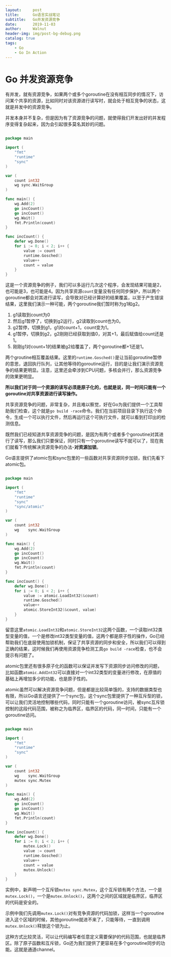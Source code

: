 ```yaml
---
layout:     post
title:      Go语言实战笔记
subtitle:   Go并发资源竞争
date:       2019-11-03
author:     Walnut
header-img: img/post-bg-debug.png
catalog: true
tags:
    - Go
    - Go In Action
---
```


# Go 并发资源竞争

有并发，就有资源竞争，如果两个或多个goroutine在没有相互同步的情况下，访问某个共享的资源，比如同时对该资源进行读写时，就会处于相互竞争的状态，这就是并发中的资源竞争。

并发本身并不复杂，但是因为有了资源竞争的问题，就使得我们开发出好的并发程序变得复杂起来，因为会引起很多莫名其妙的问题。

```go

package main

import (
    "fmt"
    "runtime"
    "sync"
)

var (
    count int32
    wg sync.WaitGroup
)

func main() {
    wg.Add(2)
    go incCount()
    go incCount()
    wg.Wait()
    fmt.Println(count)
}

func incCount() {
    defer wg.Done()
    for i := 0; i < 2; i++ {
        value := count
        runtime.Gosched()
        value++
        count = value
    }
}

```

这是一个资源竞争的例子，我们可以多运行几次这个程序，会发现结果可能是2，也可能是3，也可能是4。因为共享资源`count`变量没有任何同步保护，所以两个goroutine都会对其进行读写，会导致对已经计算好的结果覆盖，以至于产生错误结果，这里我们演示一种可能，两个goroutine我们暂时称为g1和g2。

1. g1读取到count为0
2. 然后g1暂停了，切换到g2运行，g2读取到count也为0。
3. g2暂停，切换到g1，g1对count+1，count变为1。
4. g1暂停，切换到g2，g2刚刚已经获取到值0，对其+1，最后赋值给count还是1。
5. 刚刚g1对count+1的结果被g2给覆盖了，两个goroutine都+1还是1。

两个groutine相互覆盖结果。这里的`runtime.Gosched()`是让当前goroutine暂停的意思，退回执行队列，让其他等待的goroutine运行，目的是让我们演示资源竞争的结果更明显。注意，这里还会牵涉到CPU问题，多核会并行，那么资源竞争的效果更明显。

**所以我们对于同一个资源的读写必须是原子化的，也就是说，同一时间只能有一个goroutine对共享资源进行读写操作。**

共享资源竞争的问题，非常复杂，并且难以察觉，好在Go为我们提供一个工具帮助我们检查，这个就是`go build -race`命令。我们在当前项目目录下执行这个命令，生成一个可以执行文件，然后再运行这个可执行文件，就可以看到打印出的检测信息。

既然我们已经知道共享资源竞争的问题，是因为有两个或者多个goroutine对其进行了读写，那么我们只要保证，同时只有一个goroutine读写不就可以了，现在我们就看下传统解决资源竞争的办法-**对资源加锁**。

Go语言提供了atomic包和sync包里的一些函数对共享资源同步加锁，我们先看下atomic包。

```go

package main

import (
    "fmt"
    "runtime"
    "sync"
    "sync/atomic"
)

var (
    count int32
    wg    sync.WaitGroup
)

func main() {
    wg.Add(2)
    go incCount()
    go incCount()
    wg.Wait()
    fmt.Println(count)
}

func incCount() {
    defer wg.Done()
    for i := 0; i < 2; i++ {
        value := atomic.LoadInt32(&count)
        runtime.Gosched()
        value++
        atomic.StoreInt32(&count, value)
    }
}

```

留意这里`atomic.LoadInt32`和`atomic.StoreInt32`这两个函数，一个读取int32类型变量的值，一个是修改int32类型变量的值，这两个都是原子性的操作，Go已经帮助我们在底层使用加锁机制，保证了共享资源的同步和安全，所以我们可以得到正确的结果，这时候我们再使用资源竞争检测工具`go build -race`检查，也不会提示有问题了。

atomic包里还有很多原子化的函数可以保证并发写下资源同步访问修改的问题，比如函数`atomic.AddInt32`可以直接对一个int32类型的变量进行修改，在原值的基础上再增加多少的功能，也是原子性的。

atomic虽然可以解决资源竞争问题，但是都是比较简单饿的，支持的数据类型也有限，所以Go语言还提供了一个sync包，这个sync包里提供了一种互斥型的锁，可以让我们灵活地控制哪些代码，同时只能有一个goroutine访问，被sync互斥锁控制的这段代码范围，被称之为临界区，临界区的代码，同一时间，只能有一个goroutine访问。

```go

package main

import (
    "fmt"
    "runtime"
    "sync"
)

var (
    count int32
    wg    sync.WaitGroup
    mutex sync.Mutex
)

func main() {
    wg.Add(2)
    go incCount()
    go incCount()
    wg.Wait()
    fmt.Println(count)
}

func incCount() {
    defer wg.Done()
    for i := 0; i < 2; i++ {
        mutex.Lock()
        value := count
        runtime.Gosched()
        value++
        count = value
        mutex.Unlock()
    }
}

```
实例中，新声明一个互斥锁`mutex sync.Mutex`，这个互斥锁有两个方法，一个是`mutex.Lock()`，一个是`mutex.Unlock()`，这两个之间的区域就是临界区，临界区的代码是安全的。

示例中我们先调用`mutex.Lock()`对有竞争资源的代码加锁，这样当一个goroutine进入这个区域的时候，其他goroutine就进不来了，只能等待，一直到调用`mutex.Unlock()`释放这个锁为止。

这种方式比较灵活，可以让代码编写者任意定义需要保护的代码范围，也就是临界区。除了原子函数和互斥锁，Go还为我们提供了更容易在多个goroutine同步的功能。这就是通道channel。
